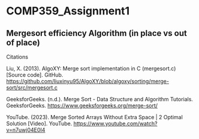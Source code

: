 # COMP359_Assignment1
## Mergesort efficiency Algorithm (in place vs out of place)

Citations

Liu, X. (2013). AlgoXY: Merge sort implementation in C (mergesort.c) [Source code]. GitHub. https://github.com/liuxinyu95/AlgoXY/blob/algoxy/sorting/merge-sort/src/mergesort.c

GeeksforGeeks. (n.d.). Merge Sort - Data Structure and Algorithm Tutorials. GeeksforGeeks.
https://www.geeksforgeeks.org/merge-sort/


YouTube. (2023). Merge Sorted Arrays Without Extra Space | 2 Optimal Solution
 [Video]. YouTube. https://www.youtube.com/watch?v=n7uwj04E0I4
